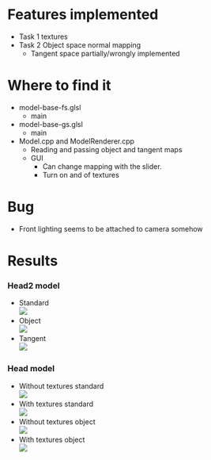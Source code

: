 # Features implemented

* Task 1 textures
* Task 2 Object space normal mapping
  * Tangent space partially/wrongly implemented
  

# Where to find it
* model-base-fs.glsl
    * main
* model-base-gs.glsl
    * main
* Model.cpp and ModelRenderer.cpp
    * Reading and passing object and tangent maps
    * GUI
      * Can change mapping with the slider.
      * Turn on and of textures

# Bug
* Front lighting seems to be attached to camera somehow
    


# Results
### Head2 model
* Standard <br>
![](Head_standard.png)
* Object <br>
![](Head_object.png)
* Tangent <br>
![](Head_tangent.png)
### Head model
* Without textures standard <br>
![](without_textures_standard.png)
* With textures standard <br>
![](Textures_standard.png)
* Without textures object <br>
![](without_textures_object.png)
* With textures object <br>
![](textures_object.png)